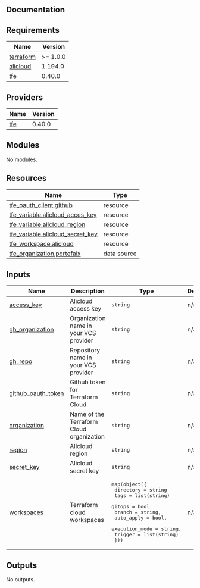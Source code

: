 ## Documentation

<!-- BEGINNING OF PRE-COMMIT-TERRAFORM DOCS HOOK -->
## Requirements

| Name | Version |
|------|---------|
| <a name="requirement_terraform"></a> [terraform](#requirement\_terraform) | >= 1.0.0 |
| <a name="requirement_alicloud"></a> [alicloud](#requirement\_alicloud) | 1.194.0 |
| <a name="requirement_tfe"></a> [tfe](#requirement\_tfe) | 0.40.0 |

## Providers

| Name | Version |
|------|---------|
| <a name="provider_tfe"></a> [tfe](#provider\_tfe) | 0.40.0 |

## Modules

No modules.

## Resources

| Name | Type |
|------|------|
| [tfe_oauth_client.github](https://registry.terraform.io/providers/hashicorp/tfe/0.40.0/docs/resources/oauth_client) | resource |
| [tfe_variable.alicloud_acces_key](https://registry.terraform.io/providers/hashicorp/tfe/0.40.0/docs/resources/variable) | resource |
| [tfe_variable.alicloud_region](https://registry.terraform.io/providers/hashicorp/tfe/0.40.0/docs/resources/variable) | resource |
| [tfe_variable.alicloud_secret_key](https://registry.terraform.io/providers/hashicorp/tfe/0.40.0/docs/resources/variable) | resource |
| [tfe_workspace.alicloud](https://registry.terraform.io/providers/hashicorp/tfe/0.40.0/docs/resources/workspace) | resource |
| [tfe_organization.portefaix](https://registry.terraform.io/providers/hashicorp/tfe/0.40.0/docs/data-sources/organization) | data source |

## Inputs

| Name | Description | Type | Default | Required |
|------|-------------|------|---------|:--------:|
| <a name="input_access_key"></a> [access\_key](#input\_access\_key) | Alicloud access key | `string` | n/a | yes |
| <a name="input_gh_organization"></a> [gh\_organization](#input\_gh\_organization) | Organization name in your VCS provider | `string` | n/a | yes |
| <a name="input_gh_repo"></a> [gh\_repo](#input\_gh\_repo) | Repository name in your VCS provider | `string` | n/a | yes |
| <a name="input_github_oauth_token"></a> [github\_oauth\_token](#input\_github\_oauth\_token) | Github token for Terraform Cloud | `string` | n/a | yes |
| <a name="input_organization"></a> [organization](#input\_organization) | Name of the Terraform Cloud organization | `string` | n/a | yes |
| <a name="input_region"></a> [region](#input\_region) | Alicloud region | `string` | n/a | yes |
| <a name="input_secret_key"></a> [secret\_key](#input\_secret\_key) | Alicloud secret key | `string` | n/a | yes |
| <a name="input_workspaces"></a> [workspaces](#input\_workspaces) | Terraform cloud workspaces | <pre>map(object({<br>    directory      = string<br>    tags           = list(string)<br>    gitops         = bool<br>    branch         = string,<br>    auto_apply     = bool,<br>    execution_mode = string,<br>    trigger        = list(string)<br>  }))</pre> | n/a | yes |

## Outputs

No outputs.
<!-- END OF PRE-COMMIT-TERRAFORM DOCS HOOK -->
